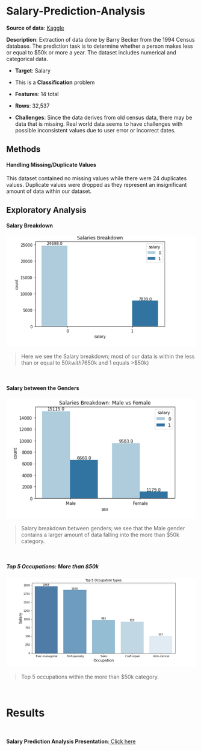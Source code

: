 # Salary-Prediction-Analysis



**Source of data**: [Kaggle](https://www.kaggle.com/datasets/ayessa/salary-prediction-classification)

**Description**: Extraction of data done by Barry Becker from the 1994 Census database. The prediction task is to determine whether a person makes less or equal to $50k or more a year. The dataset includes numerical and categorical data. 

*   **Target**: Salary
*   This is a **Classification** problem


*   **Features**: 14 total


*   **Rows**: 32,537


*   **Challenges**: Since the data derives from old census data, there may be data that is missing. Real world data seems to have challenges with possible inconsistent values due to user error or incorrect dates.


## Methods
#### Handling Missing/Duplicate Values
This dataset contained no missing values while there were 24 duplicates values. Duplicate values were dropped as they represent an insignificant amount of data within our dataset. 
<br>

## Exploratory Analysis 

#### Salary Breakdown
![Salary Breakdown image](salary_breakdown.PNG)

> Here we see the Salary breakdown; most of our data is within the less than or equal to $50k with 76%. (0 equals <=$50k and 1 equals >$50k)
<br>

#### Salary between the Genders
![Salary Breakdown Between Gender image](salary_gender.PNG)

> Salary breakdown between genders; we see that the Male gender contains a larger amount of data falling into the more than $50k category.
<br>

##### Top 5 Occupations: More than $50k
![Top 5 occupations image](top_5.PNG)

> Top 5 occupations within the more than $50k category.
<br>

# Results
<br>

**Salary Prediction Analysis Presentation**:<a href="https://docs.google.com/presentation/d/1DWoRXdvNVrWKYUw72BFdQDpyIZZYY6j70uRr9utBPJg/edit?usp=sharing"> Click here</a>


